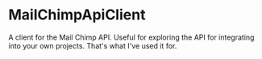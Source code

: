 MailChimpApiClient
==================

A client for the Mail Chimp API. Useful for exploring the API for integrating into your own projects. That's what I've used it for.
